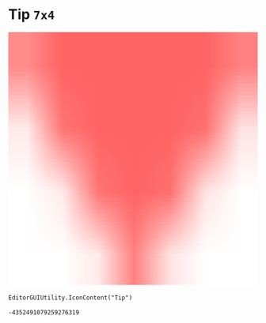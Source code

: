 # Tip `7x4`
<img src="/img/Tip.png" width=512 height=512>

``` CSharp
EditorGUIUtility.IconContent("Tip")
```
```
-4352491079259276319
```
